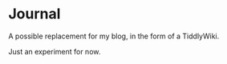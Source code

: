 # Journal

A possible replacement for my blog, in the form of a TiddlyWiki.

Just an experiment for now.